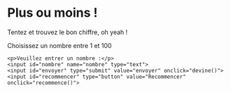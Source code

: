 <!doctype html>
<html lang="fr">
<head>
    <meta charset="utf-8">
    <title>Plus ou moins</title>
    <link rel="stylesheet" href="../css/style.css">
    <script src="../js/plus_ou_moins.js"></script>
</head>
<body>

<h1>Plus ou moins !</h1>

<p class="description">Tentez et trouvez le bon chiffre, oh yeah !</p>
<p>Choisissez un nombre entre 1 et 100</p>

    <p>Veuillez entrer un nombre :</p>
    <input id="nombre" name="nombre" type="text">
    <input id="envoyer" type="submit" value="envoyer" onclick="devine()">
    <input id="recommencer" type="button" value="Recommencer" onclick="recommence()">

<p id="reponse"></p>

</body>
</html>
